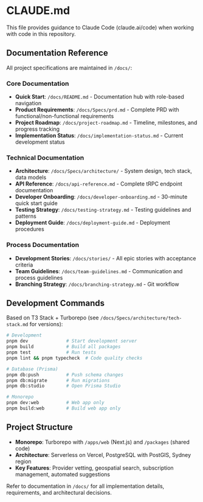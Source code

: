 # CLAUDE.md

This file provides guidance to Claude Code (claude.ai/code) when working with code in this repository.

## Documentation Reference

All project specifications are maintained in `/docs/`:

### Core Documentation
- **Quick Start**: `/docs/README.md` - Documentation hub with role-based navigation
- **Product Requirements**: `/docs/Specs/prd.md` - Complete PRD with functional/non-functional requirements
- **Project Roadmap**: `/docs/project-roadmap.md` - Timeline, milestones, and progress tracking
- **Implementation Status**: `/docs/implementation-status.md` - Current development status

### Technical Documentation
- **Architecture**: `/docs/Specs/architecture/` - System design, tech stack, data models
- **API Reference**: `/docs/api-reference.md` - Complete tRPC endpoint documentation
- **Developer Onboarding**: `/docs/developer-onboarding.md` - 30-minute quick start guide
- **Testing Strategy**: `/docs/testing-strategy.md` - Testing guidelines and patterns
- **Deployment Guide**: `/docs/deployment-guide.md` - Deployment procedures

### Process Documentation
- **Development Stories**: `/docs/stories/` - All epic stories with acceptance criteria
- **Team Guidelines**: `/docs/team-guidelines.md` - Communication and process guidelines
- **Branching Strategy**: `/docs/branching-strategy.md` - Git workflow

## Development Commands

Based on T3 Stack + Turborepo (see `/docs/Specs/architecture/tech-stack.md` for versions):

```bash
# Development
pnpm dev              # Start development server
pnpm build            # Build all packages
pnpm test             # Run tests
pnpm lint && pnpm typecheck  # Code quality checks

# Database (Prisma)
pnpm db:push          # Push schema changes
pnpm db:migrate       # Run migrations
pnpm db:studio        # Open Prisma Studio

# Monorepo
pnpm dev:web          # Web app only
pnpm build:web        # Build web app only
```

## Project Structure

- **Monorepo**: Turborepo with `/apps/web` (Next.js) and `/packages` (shared code)
- **Architecture**: Serverless on Vercel, PostgreSQL with PostGIS, Sydney region
- **Key Features**: Provider vetting, geospatial search, subscription management, automated suggestions

Refer to documentation in `/docs/` for all implementation details, requirements, and architectural decisions.